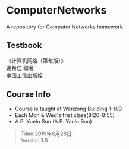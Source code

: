 # ComputerNetworks
A repository for Computer Networks homework

## Testbook
《计算机网络（第七版）》  
谢希仁 编著  
中国工信出版栓  

## Course Info
* Course is taught at Wenzong Building 1-109  
* Each Mon & Wed's frist class(8:20-9:55)  
* A.P. Yuelu Sun  (A.P. Yaolu Sun)

> Time:2019年8月28日  
> Version 1.0